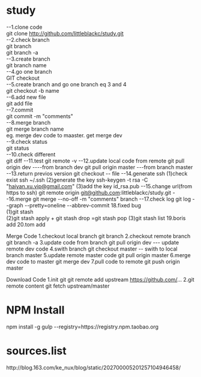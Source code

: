 # study
--1.clone code</br>
git clone http://github.com/littleblackc/study.git</br>
--2.check branch</br>
git branch</br>
git branch -a </br>
--3.create branch</br>
git branch name</br>
--4.go one branch</br>
GIT checkout <name>   </br>
--5.create branch and go one branch eq 3 and 4</br>
git checkout -b name</br>
--6.add new file</br>
git add file</br>
--7.commit</br>
git commit -m "comments"</br>
--8.merge branch</br>
git merge branch name</br> 
eg. merge dev code to maaster. get merge dev</br>
--9.check status</br>
git status</br>
--10.check different</br>
git diff
--11.test 
git remote -v
--12.update local code from remote
git pull origin dev ----from branch dev
git pull origin master ---from branch master
--13.return previos version
git checkout -- file
--14.generate ssh
(1)check exist ssh
~/.ssh
(2)generate the key
ssh-keygen -t rsa -C "haiyan.xu.vip@gmail.com"
(3)add the key
id_rsa.pub
--15.change url(from https to ssh)
git remote origin git@github.com:littleblackc/study.git
--16.merge
git merge --no-off -m "comments" branch
--17.check log
git log --graph --pretty=oneline --abbrev-commit
18.fixed bug</br>
(1)git stash</br>
(2)git stash apply + git stash drop =git stash pop
(3)git stash list
19.boris add
20.tom add


Merge Code
1.checkout local branch
git branch
2.checkout remote branch
git branch -a
3.update code from branch
git pull origin dev --- update remote dev code
4.swith branch
git checkout master  -- swith to local branch master
5.update remote master code
git pull origin master
6.merge dev code to master
git merge dev
7.pull code to remote
git push origin master

Download Code
1.init git
git remote add upstream https://github.com/...
2.git remote content
git fetch upstream/master

<h1>NPM Install</h1>
npm install -g gulp --registry=https://registry.npm.taobao.org

<h1>sources.list</h1>
http://blog.163.com/ke_nux/blog/static/202700005201257104946458/
